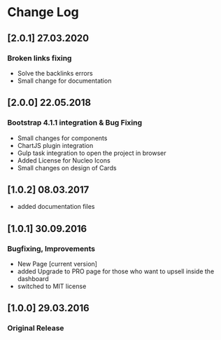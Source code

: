 # Change Log

## [2.0.1] 27.03.2020
### Broken links fixing
- Solve the backlinks errors
- Small change for documentation

## [2.0.0] 22.05.2018
### Bootstrap 4.1.1 integration & Bug Fixing
- Small changes for components
- ChartJS plugin integration
- Gulp task integration to open the project in browser
- Added License for Nucleo Icons
- Small changes on design of Cards

## [1.0.2] 08.03.2017
 - added documentation files

## [1.0.1] 30.09.2016
### Bugfixing, Improvements
- New Page [current version]
- added Upgrade to PRO page for those who want to upsell inside the dashboard
- switched to MIT license

## [1.0.0] 29.03.2016
### Original Release
